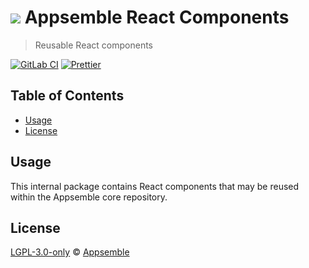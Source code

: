 # ![](https://gitlab.com/appsemble/appsemble/-/raw/0.23.5/config/assets/logo.svg) Appsemble React Components

> Reusable React components

[![GitLab CI](https://gitlab.com/appsemble/appsemble/badges/0.23.5/pipeline.svg)](https://gitlab.com/appsemble/appsemble/-/releases/0.23.5)
[![Prettier](https://img.shields.io/badge/code_style-prettier-ff69b4.svg)](https://prettier.io)

## Table of Contents

- [Usage](#usage)
- [License](#license)

## Usage

This internal package contains React components that may be reused within the Appsemble core
repository.

## License

[LGPL-3.0-only](https://gitlab.com/appsemble/appsemble/-/blob/0.23.5/LICENSE.md) ©
[Appsemble](https://appsemble.com)
